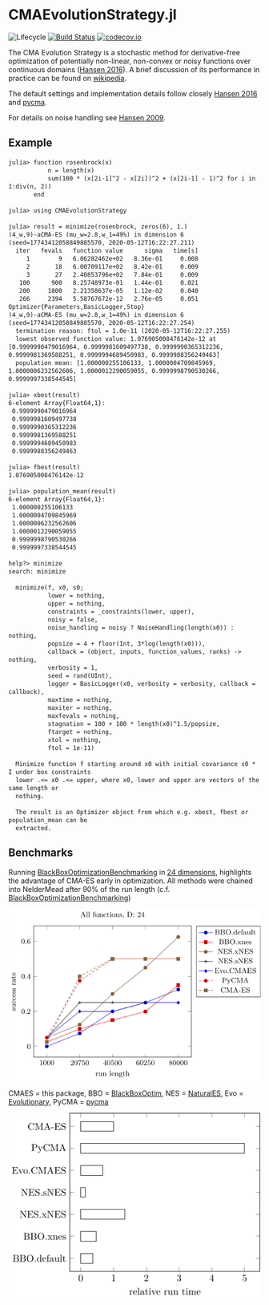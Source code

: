 # CMAEvolutionStrategy.jl

<!--![Lifecycle](https://img.shields.io/badge/lifecycle-experimental-orange.svg)
![Lifecycle](https://img.shields.io/badge/lifecycle-maturing-blue.svg)-->
![Lifecycle](https://img.shields.io/badge/lifecycle-stable-green.svg)<!--
![Lifecycle](https://img.shields.io/badge/lifecycle-retired-orange.svg)
![Lifecycle](https://img.shields.io/badge/lifecycle-archived-red.svg)
![Lifecycle](https://img.shields.io/badge/lifecycle-dormant-blue.svg) -->
[![Build Status](https://travis-ci.com/jbrea/CMAEvolutionStrategy.jl.svg?branch=master)](https://travis-ci.com/jbrea/CMAEvolutionStrategy.jl)
[![codecov.io](http://codecov.io/github/jbrea/CMAEvolutionStrategy.jl/coverage.svg?branch=master)](http://codecov.io/github/jbrea/CMAEvolutionStrategy.jl?branch=master)
<!--[![Documentation](https://img.shields.io/badge/docs-stable-blue.svg)](https://jbrea.github.io/CMAEvolutionStrategy.jl/stable)
[![Documentation](https://img.shields.io/badge/docs-master-blue.svg)](https://jbrea.github.io/CMAEvolutionStrategy.jl/dev)
-->

The CMA Evolution Strategy is a stochastic method for derivative-free
optimization of potentially non-linear, non-convex or noisy functions over
continuous domains ([Hansen 2016](https://arxiv.org/abs/1604.00772)).
A brief discussion of its performance in practice can be found on
[wikipedia](https://en.wikipedia.org/wiki/CMA-ES#Performance_in_practice).

The default settings and implementation details follow closely
[Hansen 2016](https://arxiv.org/abs/1604.00772) and
[pycma](https://github.com/CMA-ES/pycma).

For details on noise handling see [Hansen 2009](http://dx.doi.org/10.1109/TEVC.2008.924423).

## Example
```julia-repl
julia> function rosenbrock(x)
           n = length(x)
           sum(100 * (x[2i-1]^2 - x[2i])^2 + (x[2i-1] - 1)^2 for i in 1:div(n, 2))
       end

julia> using CMAEvolutionStrategy

julia> result = minimize(rosenbrock, zeros(6), 1.)
(4_w,9)-aCMA-ES (mu_w=2.8,w_1=49%) in dimension 6 (seed=17743412058849885570, 2020-05-12T16:22:27.211)
  iter   fevals   function value      sigma   time[s]
     1        9   6.06282462e+02   8.36e-01     0.008
     2       18   6.00709117e+02   8.42e-01     0.009
     3       27   2.40853796e+02   7.84e-01     0.009
   100      900   8.25748973e-01   1.44e-01     0.021
   200     1800   2.21358637e-05   1.12e-02     0.040
   266     2394   5.58767672e-12   2.76e-05     0.051
Optimizer{Parameters,BasicLogger,Stop}
(4_w,9)-aCMA-ES (mu_w=2.8,w_1=49%) in dimension 6 (seed=17743412058849885570, 2020-05-12T16:22:27.254)
  termination reason: ftol = 1.0e-11 (2020-05-12T16:22:27.255)
  lowest observed function value: 1.076905008476142e-12 at [0.9999990479016964, 0.9999981609497738, 0.9999990365312236, 0.9999981369588251, 0.9999994689450983, 0.9999988356249463]
  population mean: [1.000000255106133, 1.0000004709845969, 1.0000006232562606, 1.0000012290059055, 0.9999998790530266, 0.9999997338544545]

julia> xbest(result)
6-element Array{Float64,1}:
 0.9999990479016964
 0.9999981609497738
 0.9999990365312236
 0.9999981369588251
 0.9999994689450983
 0.9999988356249463

julia> fbest(result)
1.076905008476142e-12

julia> population_mean(result)
6-element Array{Float64,1}:
 1.000000255106133
 1.0000004709845969
 1.0000006232562606
 1.0000012290059055
 0.9999998790530266
 0.9999997338544545

help?> minimize
search: minimize

  minimize(f, x0, s0;
           lower = nothing,
           upper = nothing,
           constraints = _constraints(lower, upper),
           noisy = false,
           noise_handling = noisy ? NoiseHandling(length(x0)) : nothing,
           popsize = 4 + floor(Int, 3*log(length(x0))),
           callback = (object, inputs, function_values, ranks) -> nothing,
           verbosity = 1,
           seed = rand(UInt),
           logger = BasicLogger(x0, verbosity = verbosity, callback = callback),
           maxtime = nothing,
           maxiter = nothing,
           maxfevals = nothing,
           stagnation = 100 + 100 * length(x0)^1.5/popsize,
           ftarget = nothing,
           xtol = nothing,
           ftol = 1e-11)

  Minimize function f starting around x0 with initial covariance s0 * I under box constraints
  lower .<= x0 .<= upper, where x0, lower and upper are vectors of the same length or
  nothing.

  The result is an Optimizer object from which e.g. xbest, fbest or population_mean can be
  extracted.
```
## Benchmarks

Running
[BlackBoxOptimizationBenchmarking](https://github.com/jonathanBieler/BlackBoxOptimizationBenchmarking.jl)
in [24 dimensions](test/bbob.jl), highlights the advantage of CMA-ES early in optimization.
All methods were chained into NelderMead after 90% of the run length (c.f. [BlackBoxOptimizationBenchmarking](https://github.com/jonathanBieler/BlackBoxOptimizationBenchmarking.jl))

![](bbob24.png)

CMAES = this package,
BBO = [BlackBoxOptim](https://github.com/robertfeldt/BlackBoxOptim.jl),
NES = [NaturalES](https://github.com/francescoalemanno/NaturalES.jl),
Evo = [Evolutionary](https://github.com/wildart/Evolutionary.jl),
PyCMA = [pycma](https://github.com/CMA-ES/pycma)

![](bbob24rt.png)
